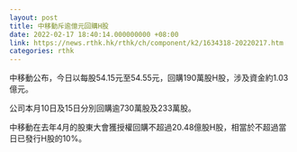 ```yaml
---
layout: post
title: 中移動斥逾億元回購H股
date: 2022-02-17 18:40:14.000000000 +08:00
link: https://news.rthk.hk/rthk/ch/component/k2/1634318-20220217.htm
categories: rthk
---
```


中移動公布，今日以每股54.15元至54.55元，回購190萬股H股，涉及資金約1.03億元。

公司本月10日及15日分別回購逾730萬股及233萬股。

中移動在去年4月的股東大會獲授權回購不超過20.48億股H股，相當於不超過當日已發行H股的10%。
